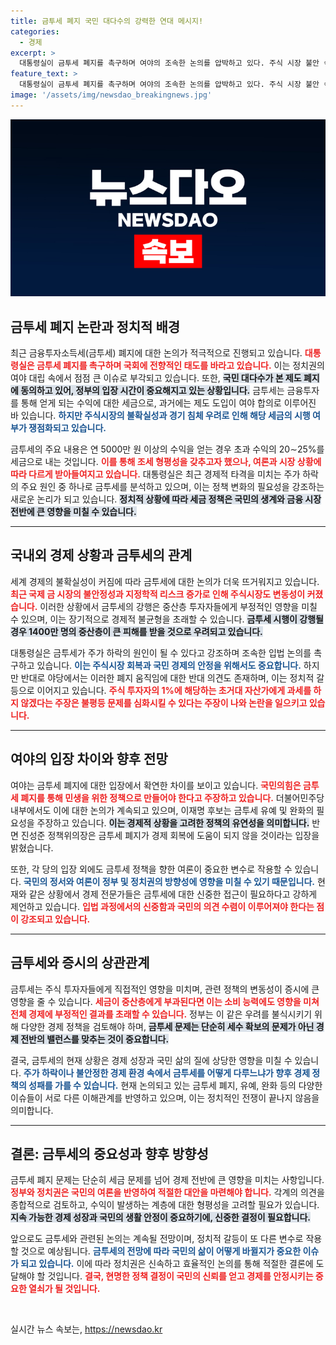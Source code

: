 ```yaml
---
title: 금투세 폐지 국민 대다수의 강력한 연대 메시지!
categories:
  - 경제
excerpt: >
  대통령실이 금투세 폐지를 촉구하며 여야의 조속한 논의를 압박하고 있다. 주식 시장 불안 속, 정부와 국민의힘은 폐지 필요성을 강조하지만, 민주당 내에서는 의견이 분분하다.
feature_text: >
  대통령실이 금투세 폐지를 촉구하며 여야의 조속한 논의를 압박하고 있다. 주식 시장 불안 속, 정부와 국민의힘은 폐지 필요성을 강조하지만, 민주당 내에서는 의견이 분분하다.
image: '/assets/img/newsdao_breakingnews.jpg'
---
```


<p><img src="/assets/img/newsdao_breakingnews.jpg" alt="cryptoinkorea 속보" /></p>

<h2 data-ke-size="size26">금투세 폐지 논란과 정치적 배경</h2>

<p data-ke-size="size16">최근 금융투자소득세(금투세) 폐지에 대한 논의가 적극적으로 진행되고 있습니다. <b><span style="color: #ee2323;">대통령실은 금투세 폐지를 촉구하며 국회에 전향적인 태도를 바라고 있습니다.</span></b> 이는 정치권의 여야 대립 속에서 점점 큰 이슈로 부각되고 있습니다. 또한, <b><span style="background-color: #21538527;">국민 대다수가 본 제도 폐지에 동의하고 있어, 정부의 입장 시간이 중요해지고 있는 상황입니다.</span></b> 금투세는 금융투자를 통해 얻게 되는 수익에 대한 세금으로, 과거에는 제도 도입이 여야 합의로 이루어진 바 있습니다. <b><span style="color: #1a5490;">하지만 주식시장의 불확실성과 경기 침체 우려로 인해 해당 세금의 시행 여부가 쟁점화되고 있습니다.</span></b></p>

<p data-ke-size="size16">금투세의 주요 내용은 연 5000만 원 이상의 수익을 얻는 경우 초과 수익의 20∼25%를 세금으로 내는 것입니다. <b><span style="color: #ee2323;">이를 통해 조세 형평성을 갖추고자 했으나, 여론과 시장 상황에 따라 다르게 받아들여지고 있습니다.</span></b> 대통령실은 최근 경제적 타격을 미치는 주가 하락의 주요 원인 중 하나로 금투세를 분석하고 있으며, 이는 정책 변화의 필요성을 강조하는 새로운 논리가 되고 있습니다. <b><span style="background-color: #21538527;">정치적 상황에 따라 세금 정책은 국민의 생계와 금융 시장 전반에 큰 영향을 미칠 수 있습니다.</span></b></p>

<hr>

<h2 data-ke-size="size26">국내외 경제 상황과 금투세의 관계</h2>

<p data-ke-size="size16">세계 경제의 불확실성이 커짐에 따라 금투세에 대한 논의가 더욱 뜨거워지고 있습니다. <b><span style="color: #ee2323;">최근 국제 금 시장의 불안정성과 지정학적 리스크 증가로 인해 주식시장도 변동성이 커졌습니다.</span></b> 이러한 상황에서 금투세의 강행은 중산층 투자자들에게 부정적인 영향을 미칠 수 있으며, 이는 장기적으로 경제적 불균형을 초래할 수 있습니다. <b><span style="background-color: #21538527;">금투세 시행이 강행될 경우 1400만 명의 중산층이 큰 피해를 받을 것으로 우려되고 있습니다.</span></b></p>

<p data-ke-size="size16">대통령실은 금투세가 주가 하락의 원인이 될 수 있다고 강조하며 조속한 입법 논의를 촉구하고 있습니다. <b><span style="color: #1a5490;">이는 주식시장 회복과 국민 경제의 안정을 위해서도 중요합니다.</span></b> 하지만 반대로 야당에서는 이러한 폐지 움직임에 대한 반대 의견도 존재하며, 이는 정치적 갈등으로 이어지고 있습니다. <b><span style="color: #ee2323;">주식 투자자의 1%에 해당하는 초거대 자산가에게 과세를 하지 않겠다는 주장은 불평등 문제를 심화시킬 수 있다는 주장이 나와 논란을 일으키고 있습니다.</span></b></p>

<hr>

<h2 data-ke-size="size26">여야의 입장 차이와 향후 전망</h2>

<p data-ke-size="size16">여야는 금투세 폐지에 대한 입장에서 확연한 차이를 보이고 있습니다. <b><span style="color: #ee2323;">국민의힘은 금투세 폐지를 통해 민생을 위한 정책으로 만들어야 한다고 주장하고 있습니다.</span></b> 더불어민주당 내부에서도 이에 대한 논의가 계속되고 있으며, 이재명 후보는 금투세 유예 및 완화의 필요성을 주장하고 있습니다. <b><span style="background-color: #21538527;">이는 경제적 상황을 고려한 정책의 유연성을 의미합니다.</span></b> 반면 진성준 정책위의장은 금투세 폐지가 경제 회복에 도움이 되지 않을 것이라는 입장을 밝혔습니다.</p>

<p data-ke-size="size16">또한, 각 당의 입장 외에도 금투세 정책을 향한 여론이 중요한 변수로 작용할 수 있습니다. <b><span style="color: #1a5490;">국민의 정서와 여론이 정부 및 정치권의 방향성에 영향을 미칠 수 있기 때문입니다.</span></b> 현재와 같은 상황에서 경제 전문가들은 금투세에 대한 신중한 접근이 필요하다고 강하게 제언하고 있습니다. <b><span style="color: #ee2323;">입법 과정에서의 신중함과 국민의 의견 수렴이 이루어져야 한다는 점이 강조되고 있습니다.</span></b></p>

<hr>

<h2 data-ke-size="size26">금투세와 증시의 상관관계</h2>

<p data-ke-size="size16">금투세는 주식 투자자들에게 직접적인 영향을 미치며, 관련 정책의 변동성이 증시에 큰 영향을 줄 수 있습니다. <b><span style="color: #ee2323;">세금이 중산층에게 부과된다면 이는 소비 능력에도 영향을 미쳐 전체 경제에 부정적인 결과를 초래할 수 있습니다.</span></b> 정부는 이 같은 우려를 불식시키기 위해 다양한 경제 정책을 검토해야 하며, <b><span style="background-color: #21538527;">금투세 문제는 단순히 세수 확보의 문제가 아닌 경제 전반의 밸런스를 맞추는 것이 중요합니다.</span></b></p>

<p data-ke-size="size16">결국, 금투세의 현재 상황은 경제 성장과 국민 삶의 질에 상당한 영향을 미칠 수 있습니다. <b><span style="color: #1a5490;">주가 하락이나 불안정한 경제 환경 속에서 금투세를 어떻게 다루느냐가 향후 경제 정책의 성패를 가를 수 있습니다.</span></b> 현재 논의되고 있는 금투세 폐지, 유예, 완화 등의 다양한 이슈들이 서로 다른 이해관계를 반영하고 있으며, 이는 정치적인 전쟁이 끝나지 않음을 의미합니다.</p>

<hr>

<h2 data-ke-size="size26">결론: 금투세의 중요성과 향후 방향성</h2>

<p data-ke-size="size16">금투세 폐지 문제는 단순히 세금 문제를 넘어 경제 전반에 큰 영향을 미치는 사항입니다. <b><span style="color: #ee2323;">정부와 정치권은 국민의 여론을 반영하여 적절한 대안을 마련해야 합니다.</span></b> 각계의 의견을 종합적으로 검토하고, 수익이 발생하는 계층에 대한 형평성을 고려할 필요가 있습니다. <b><span style="background-color: #21538527;">지속 가능한 경제 성장과 국민의 생활 안정이 중요하기에, 신중한 결정이 필요합니다.</span></b></p>

<p data-ke-size="size16">앞으로도 금투세와 관련된 논의는 계속될 전망이며, 정치적 갈등이 또 다른 변수로 작용할 것으로 예상됩니다. <b><span style="color: #1a5490;">금투세의 전망에 따라 국민의 삶이 어떻게 바뀔지가 중요한 이슈가 되고 있습니다.</span></b> 이에 따라 정치권은 신속하고 효율적인 논의를 통해 적절한 결론에 도달해야 할 것입니다. <b><span style="color: #ee2323;">결국, 현명한 정책 결정이 국민의 신뢰를 얻고 경제를 안정시키는 중요한 열쇠가 될 것입니다.</span></b></p> 

<p data-ke-size="size16">&nbsp;</p>
실시간 뉴스 속보는, <a href="https://newsdao.kr" rel="dofollow">https://newsdao.kr</a>



